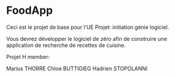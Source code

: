 # FoodApp

Ceci est le projet de base pour l'UE Projet: initiation génie logiciel.

Vous devrez développer le logiciel de zéro afin de construire 
une application de recherche de recettes de cuisine.

Projet H member:

Marius THORRE
Chloe BUTTIGIEG
Hadrien STOPOLANNI

